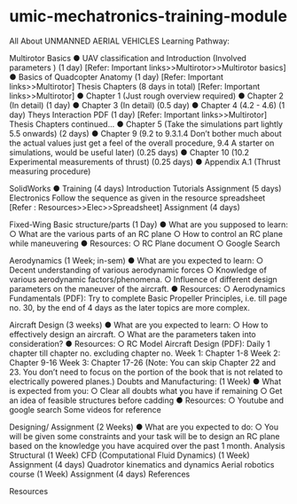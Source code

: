 # umic-mechatronics-training-module

All About
UNMANNED AERIAL VEHICLES
Learning Pathway:

Multirotor
Basics
● UAV classification and Introduction (Involved parameters ) (1 day) [Refer:
Important links>>Multirotor>>Multirotor basics]
● Basics of Quadcopter Anatomy (1 day) [Refer: Important links>>Multirotor]
Thesis Chapters (8 days in total) [Refer: Important links>>Multirotor]
● Chapter 1 (Just rough overview required)
● Chapter 2 (In detail) (1 day)
● Chapter 3 (In detail) (0.5 day)
● Chapter 4 (4.2 - 4.6) (1 day)
Theys Interaction PDF (1 day) [Refer: Important links>>Multirotor]
Thesis Chapters continued...
● Chapter 5 (Take the simulations part lightly 5.5 onwards) (2 days)
● Chapter 9 (9.2 to 9.3.1.4 Don’t bother much about the actual values just get a
feel of the overall procedure, 9.4 A starter on simulations, would be useful later)
(0.25 days)
● Chapter 10 (10.2 Experimental measurements of thrust) (0.25 days)
● Appendix A.1 (Thrust measuring procedure)

SolidWorks
● Training (4 days)
Introduction Tutorials
Assignment (5 days)
Electronics
Follow the sequence as given in the resource spreadsheet
[Refer : Resources>>Elec>>Spreadsheet]
Assignment (4 days)

Fixed-Wing
Basic structure/parts (1 Day)
● What are you supposed to learn:
○ What are the various parts of an RC plane
○ How to control an RC plane while maneuvering
● Resources:
○ RC Plane document
○ Google Search

Aerodynamics (1 Week; in-sem)
● What are you expected to learn:
○ Decent understanding of various aerodynamic forces
○ Knowledge of various aerodynamic factors/phenomena.
○ Influence of different design parameters on the maneuver of the aircraft.
● Resources:
○ Aerodynamics Fundamentals (PDF):
Try to complete Basic Propeller Principles, i.e. till page no. 30, by the end
of 4 days as the later topics are more complex.

Aircraft Design (3 weeks)
● What are you expected to learn:
○ How to effectively design an aircraft.
○ What are the parameters taken into consideration?
● Resources:
○ RC Model Aircraft Design (PDF):
Daily 1 chapter till chapter no. excluding chapter no.
Week 1: Chapter 1-8
Week 2: Chapter 9-16
Week 3: Chapter 17-26
(Note: You can skip Chapter 22 and 23. You don’t need to focus on the portion of
the book that is not related to electrically powered planes.)
Doubts and Manufacturing: (1 Week)
● What is expected from you:
○ Clear all doubts what you have if remaining
○ Get an idea of feasible structures before cadding
● Resources:
○ Youtube and google search
Some videos for reference

Designing/ Assignment (2 Weeks)
● What are you expected to do:
○ You will be given some constraints and your task will be to design an RC
plane based on the knowledge you have acquired over the past 1 month.
Analysis
Structural (1 Week)
CFD (Computational Fluid Dynamics) (1 Week)
Assignment (4 days)
Quadrotor kinematics and dynamics
Aerial robotics course (1 Week)
Assignment (4 days)
References

Resources
